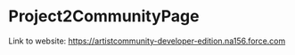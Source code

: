 # Project2CommunityPage

Link to website: https://artistcommunity-developer-edition.na156.force.com

